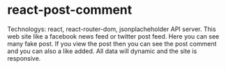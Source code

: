 # react-post-comment

Technologys: react, react-router-dom, jsonplacheholder API server. This web site like a facebook news feed or twitter post feed. Here you can see many fake post. If you view the post then you can see the post comment and you can also a like added. All data will dynamic and the site is responsive.
